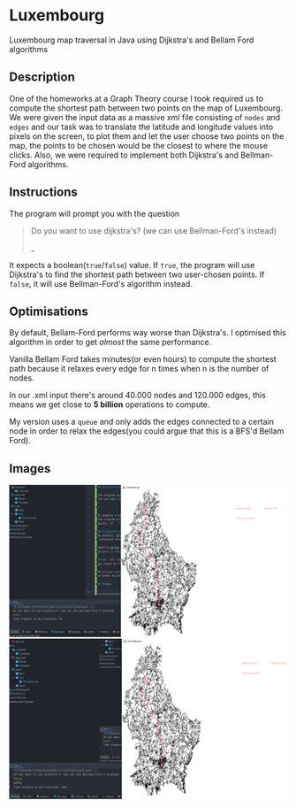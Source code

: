 # Luxembourg
Luxembourg map traversal in Java using Dijkstra's and Bellam Ford algorithms

## Description

One of the homeworks at a Graph Theory course I took required us to compute the 
shortest path between two points on the map of Luxembourg. We were given the input
data as a massive xml file consisting of ```nodes``` and ```edges``` and our task
was to translate the latitude and longitude values into pixels on the screen, to
plot them and let the user choose two points on the map, the points to be chosen would
be the closest to where the mouse clicks. Also, we were required to implement both
Dijkstra's and Bellman-Ford algorithms.

## Instructions

The program will prompt you with the question
>Do you want to use dijkstra's? (we can use Bellman-Ford's instead)
> 
> _

It expects a boolean(```true```/```false```) value. If ```true```, 
the program will use Dijkstra's to find the shortest path between two user-chosen
points. If ```false```, it will use Bellman-Ford's algorithm instead. 

## Optimisations
By default, Bellam-Ford performs way worse than Dijkstra's. I
 optimised this algorithm in order to get _almost_ the same performance. 

Vanilla Bellam Ford takes minutes(or even hours) to compute the shortest path
because it relaxes every edge for n times when n is the number of nodes.

In our .xml input there's around 40.000 nodes and 120.000 edges, this means we 
get close to **5 billion** operations to compute.

My version uses a ```queue``` and only adds the edges connected to a certain node
in order to relax the edges(you could argue that this is a BFS'd Bellam Ford).

## Images
![](images/dijkstra.png)
![](images/bellam_ford.png)

